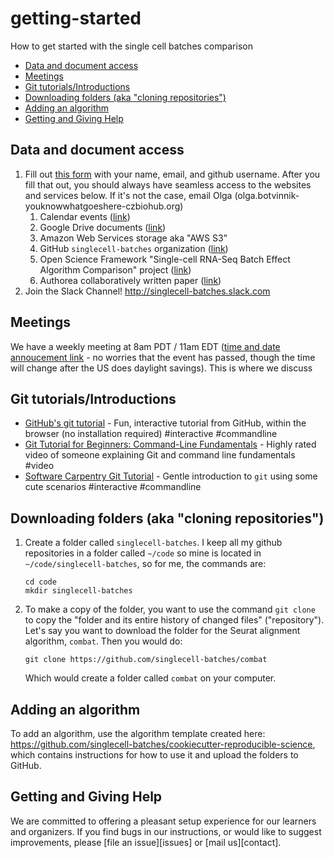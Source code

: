 # getting-started
How to get started with the single cell batches comparison


[TOC]: # " "

- [Data and document access](#data-and-document-access)
- [Meetings](#meetings)
- [Git tutorials/Introductions](#git-tutorialsintroductions)
- [Downloading folders (aka "cloning repositories")](#downloading-folders-aka-cloning-repositories)
- [Adding an algorithm](#adding-an-algorithm)
- [Getting and Giving Help](#getting-and-giving-help)

## Data and document access


1. Fill out [this form](https://goo.gl/forms/0zVJkkl0GKjtSrCL2) with your name,
   email, and github username. After you fill that out, you should always have
   seamless access to the websites and services below. If it's not the case,
   email Olga (olga.botvinnik-youknowwhatgoeshere-czbiohub.org)
   1. Calendar events ([link](https://calendar.google.com/calendar/embed?src=czbiohub.org_kmsilch9cs92me1at7152fqfpo%40group.calendar.google.com&ctz=America/Los_Angeles))
   2. Google Drive documents ([link](https://drive.google.com/open?id=0B017aFD5c7rIbG02TzNQMmM2Z2c))
   3. Amazon Web Services storage aka "AWS S3"
   4. GitHub `singlecell-batches` organization
      ([link](https://github.com/singlecell-batches))
   5. Open Science Framework "Single-cell RNA-Seq Batch Effect Algorithm
      Comparison" project ([link](https://osf.io/7xm6k/))
   6. Authorea collaboratively written paper ([link](https://www.authorea.com/191766/WK1b5oyGEjbI9g2LDC4H_A))
2. Join the Slack Channel! http://singlecell-batches.slack.com

## Meetings

We have a weekly meeting at 8am PDT / 11am EDT
([time and date annoucement link](https://www.timeanddate.com/worldclock/fixedtime.html?msg=Single+Cell+Batch+Effect+Correction+Weekly+Meeting&iso=20170803T08&p1=224&ah=1)
\- no worries that the event has passed, though the time will change after the
US does daylight savings). This is where we discuss

## Git tutorials/Introductions

- [GitHub's git tutorial](https://try.github.io/) - Fun, interactive tutorial from GitHub, within the
  browser (no installation required) #interactive #commandline
- [Git Tutorial for Beginners: Command-Line Fundamentals](https://www.youtube.com/watch?v=HVsySz-h9r4)
  \- Highly rated video of someone explaining Git and command line fundamentals
  \#video
- [Software Carpentry Git Tutorial](https://swcarpentry.github.io/git-novice/)
  \- Gentle introduction to `git` using some cute scenarios #interactive #commandline

## Downloading folders (aka "cloning repositories")


1. Create a folder called `singlecell-batches`. I keep all my github
   repositories in a folder called `~/code` so mine is located in
   `~/code/singlecell-batches`, so for me, the commands are:
   ```
   cd code
   mkdir singlecell-batches
   ```
2. To make a copy of the folder, you want to use the command `git clone` to
   copy the "folder and its entire history of changed files" ("repository").
   Let's say you want to download the folder for the Seurat alignment
   algorithm, `combat`. Then you would do:
    ```
    git clone https://github.com/singlecell-batches/combat
    ```
    Which would create a folder called `combat` on your computer.

## Adding an algorithm


To add an algorithm, use the algorithm template created here:
https://github.com/singlecell-batches/cookiecutter-reproducible-science, which
contains instructions for how to use it and upload the folders to GitHub.



## Getting and Giving Help

We are committed to offering a pleasant setup experience for our learners and organizers.
If you find bugs in our instructions,
or would like to suggest improvements,
please [file an issue][issues]
or [mail us][contact].

[importer]: http://import.github.com/new

